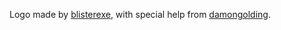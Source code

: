 Logo made by [blisterexe](https://github.com/Blisterexe), with special help from [damongolding](https://github.com/damongolding).
